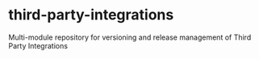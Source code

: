 # third-party-integrations
Multi-module repository for versioning and release management of Third Party Integrations
